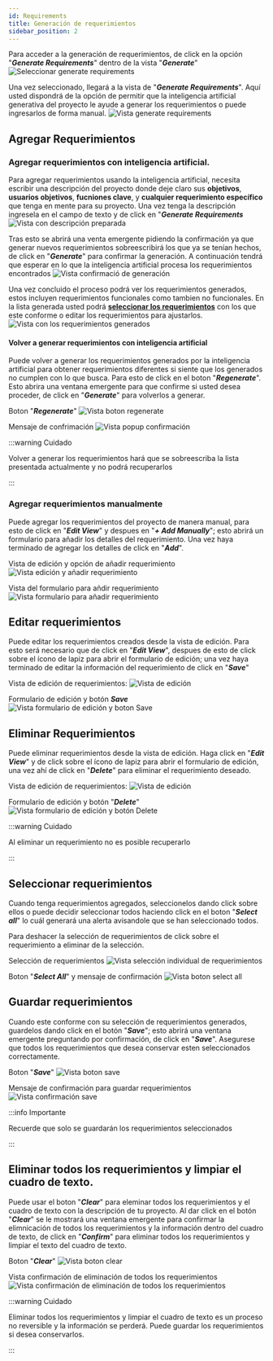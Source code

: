 ```yaml
---
id: Requirements
title: Generación de requerimientos
sidebar_position: 2
---
```


Para acceder a la generación de requerimientos, de click en la opción "**_Generate Requirements_**" dentro de la vista "**_Generate_**"
![Seleccionar generate requirements](img/req/VistaRequirementsSelected.png)

Una vez seleccionado, llegará a la vista de "**_Generate Requirements_**". Aquí usted dispondrá de la opción de permitir que la inteligencia artificial generativa del proyecto le ayude a generar los requerimientos o puede ingresarlos de forma manual.
![Vista generate requirements](img/req/VistaGenReq.png)

## Agregar Requerimientos

### Agregar requerimientos con inteligencia artificial.

Para agregar requerimientos usando la inteligencia artificial, necesita escribir una descripción del proyecto donde deje claro sus **objetivos**, **usuarios objetivos**, **fucniones clave**, y **cualquier requerimiento específico** que tenga en mente para su proyecto. Una vez tenga la descripción ingresela en el campo de texto y de click en "**_Generate Requirements_**
![Vista con descripción preparada](img/req/VistaPromptReqListo.png)

Tras esto se abrirá una venta emergente pidiendo la confirmación ya que generar nuevos requerimientos sobreescribirá los que ya se tenían hechos, de click en "**_Generate_**" para confirmar la generación. A continuación tendrá que esperar en lo que la inteligencia artificial procesa los requerimientos encontrados
![Vista confirmació de generación ](img/req/VistaConfirmacionReqGenerate.png)

Una vez concluido el proceso podrá ver los requerimientos generados, estos incluyen requerimientos funcionales como tambien no funcionales. En la lista generada usted podrá **[seleccionar los requerimientos](#seleccionar-requerimientos)** con los que este conforme o editar los requerimientos para ajustarlos.
![Vista con los requerimientos generados](img/req/VistaReqGenerated.png)

#### Volver a generar requerimientos con inteligencia artificial

Puede volver a generar los requerimientos generados por la inteligencia artificial para obtener requerimientos diferentes si siente que los generados no cumplen con lo que busca. Para esto de click en el boton "**_Regenerate_**". Esto abrira una ventana emergente para que confirme si usted desea proceder, de click en "**_Generate_**" para volverlos a generar.

Boton "**_Regenerate_**"
![Vista boton regenerate](img/req/VistaReqRegenerated.png)

Mensaje de confrimación
![Vista popup confirmación](img/req/VistaReqRegeneratedConf.png)

:::warning Cuidado

Volver a generar los requerimientos hará que se sobreescriba la lista presentada actualmente y no podrá recuperarlos

:::


### Agregar requerimientos manualmente

Puede agregar los requerimientos del proyecto de manera manual, para esto de click en "**_Edit View_**" y despues en "**_+ Add Manually_**"; esto abrirá un formulario para añadir los detalles del requerimiento. Una vez haya terminado de agregar los detalles de click en "**_Add_**".

Vista de edición y opción de añadir requerimiento
![Vista edición y añadir requerimiento](img/req/VistaAgregarReq.png)

Vista del formulario para añdir requerimiento
![Vista formulario para añadir requerimiento](img/req/VistaAgregarReqForm.png)


## Editar requerimientos
Puede editar los requerimientos creados desde la vista de edición. Para esto será necesario que de click en "**_Edit View_**", despues de esto de click sobre el ícono de lapiz para abrir el formulario de edición; una vez haya terminado de editar la información del requerimiento de click en "**_Save_**"

Vista de edición de requerimientos:
![Vista de edición](img/req/VistaEdicionReq.png)

Formulario de edición y botón **_Save_**
![Vista formulario de edición y boton **_Save_**](img/req/VistaFormEdicionReq.png)

## Eliminar Requerimientos
Puede eliminar requerimientos desde la vista de edición. Haga click en "**_Edit View_**" y de click sobre el ícono de lapiz para abrir el formulario de edición, una vez ahí de click en "**_Delete_**" para eliminar el requerimiento deseado.

Vista de edición de requerimientos:
![Vista de edición](img/req/VistaEdicionReq.png)

Formulario de edición y botón "**_Delete_**"
![Vista formulario de edición y botón **_Delete_**](img/req/VistaFormEdicionReq.png)

:::warning Cuidado

Al eliminar un requerimiento no es posible recuperarlo

:::

## Seleccionar requerimientos

Cuando tenga requerimientos agregados, seleccionelos dando click sobre ellos o puede decidir seleccionar todos haciendo click en el boton "**_Select all_**" lo cuál generará una alerta avisandole que se han seleccionado todos.

Para deshacer la selección de requerimientos de click sobre el requerimiento a eliminar de la selección.

Selección de requerimientos
![Vista selección individual de requerimientos](img/req/VistaSelectionReq.png)

Boton "**_Select All_**" y mensaje de confirmación
![Vista boton select all](img/req/VistaSelectAllReq.png)

## Guardar requerimientos
Cuando este conforme con su selección de requerimientos generados, guardelos dando click en el botón "**_Save_**"; esto abrirá una ventana emergente preguntando por confirmación, de click en "**_Save_**". Asegurese que todos los requerimientos que desea conservar esten seleccionados correctamente. 

Boton "**_Save_**"
![Vista boton save](img/req/VistaSaveReq.png)

Mensaje de confirmación para guardar requerimientos
![Vista confirmación save](img/req/VistaSaveReqConf.png)

:::info Importante

Recuerde que solo se guardarán los requerimientos seleccionados

:::


## Eliminar todos los requerimientos y limpiar el cuadro de texto.
Puede usar el boton "**_Clear_**" para eleminar todos los requerimientos y el cuadro de texto con la descripción de tu proyecto. Al dar click en el botón "**_Clear_**" se le mostrará una ventana emergente para confirmar la elimnicación de todos los requerimientos y la información dentro del cuadro de texto, de click en "**_Confirm_**" para eliminar todos los requerimientos y limpiar el texto del cuadro de texto.

Boton "**_Clear_**"
![Vista boton clear](img/req/VistaReqClear.png)

Vista confirmación de eliminación de todos los requerimientos
![Vista confirmación de eliminación de todos los requerimientos](img/req/VistaConfirmacionClearReq.png)

:::warning Cuidado

Eliminar todos los requerimientos y limpiar el cuadro de texto es un proceso no reversible y la información se perderá. Puede guardar los requerimientos si desea conservarlos.

:::